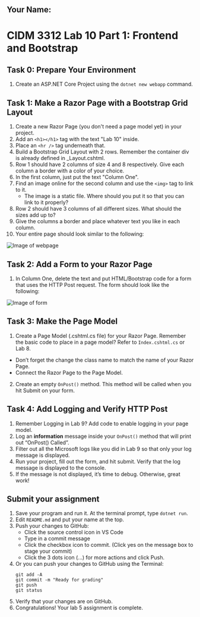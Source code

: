 ## Your Name:


# CIDM 3312 Lab 10 Part 1: Frontend and Bootstrap

## Task 0: Prepare Your Environment

1. Create an ASP.NET Core Project using the `dotnet new webapp` command.

## Task 1: Make a Razor Page with a Bootstrap Grid Layout

1. Create a new Razor Page (you don't need a page model yet) in your project.
2. Add an `<h1></h1>` tag with the text "Lab 10" inside.
3. Place an `<hr />` tag underneath that.
4. Build a Bootstrap Grid Layout with 2 rows. Remember the container div is already defined in _Layout.cshtml.
5. Row 1 should have 2 columns of size 4 and 8 respectively. Give each column a border with a color of your choice.
6. In the first column, just put the text "Column One".
7. Find an image online for the second column and use the `<img>` tag to link to it.
    * The image is a static file. Where should you put it so that you can link to it properly?
8. Row 2 should have 3 columns of all different sizes. What should the sizes add up to?
9. Give the columns a border and place whatever text you like in each column. 
10. Your entire page should look similar to the following:

![Image of webpage](https://i.imgur.com/yGDMTOs.png)

## Task 2: Add a Form to your Razor Page
1. In Column One, delete the text and put HTML/Bootstrap code for a form that uses the HTTP Post request. The form should look like the following:

![Image of form](https://i.imgur.com/KzfnP33.png)

## Task 3: Make the Page Model 
1.	Create a Page Model (.cshtml.cs file) for your Razor Page. Remember the basic code to place in a page model? Refer to `Index.cshtml.cs` or Lab 8.
   * Don’t forget the change the class name to match the name of your Razor Page.
   * Connect the Razor Page to the Page Model. 
2. Create an empty `OnPost()` method. This method will be called when you hit Submit on your form.

## Task 4: Add Logging and Verify HTTP Post
1.	Remember Logging in Lab 9? Add code to enable logging in your page model.
2.	Log an **information** message inside your `OnPost()` method that will print out “OnPost() Called”.
3.	Filter out all the Microsoft logs like you did in Lab 9 so that only your log message is displayed.
4.	Run your project, fill out the form, and hit submit. Verify that the log message is displayed to the console.
5.	If the message is not displayed, it’s time to debug. Otherwise, great work!

## Submit your assignment
1. Save your program and run it. At the terminal prompt, type `dotnet run`.
2. Edit `README.md` and put your name at the top.
3. Push your changes to GitHub:
    - Click the source control icon in VS Code
    - Type in a commit message
    - Click the checkbox icon to commit. (Click yes on the message box to stage your commit)
    - Click the 3 dots icon (...) for more actions and click Push.
4. Or you can push your changes to GitHub using the Terminal:
    ```
    git add -A
    git commit -m "Ready for grading"
    git push
    git status
    ```
4. Verify that your changes are on GitHub.
6. Congratulations! Your lab 5 assignment is complete. 
